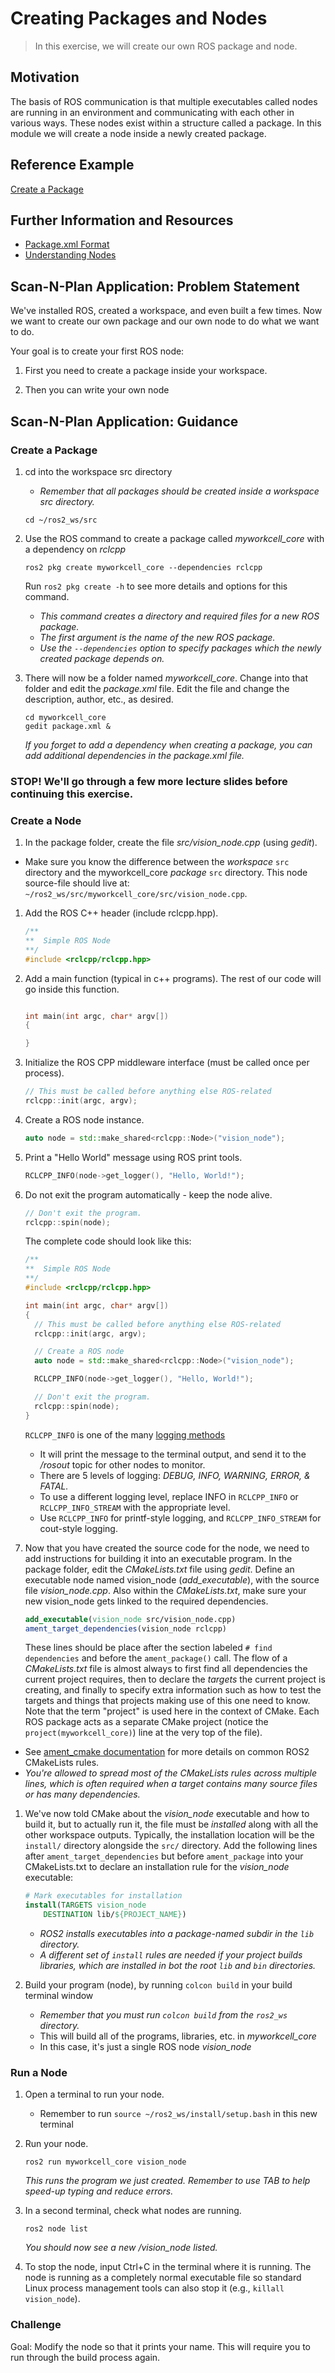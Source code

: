 # Creating Packages and Nodes
>In this exercise, we will create our own ROS package and node.

## Motivation
The basis of ROS communication is that multiple executables called nodes are running in an environment and communicating with each other in various ways. These nodes exist within a structure called a package. In this module we will create a node inside a newly created package.

## Reference Example
[Create a Package](https://docs.ros.org/en/humble/Tutorials/Beginner-Client-Libraries/Creating-Your-First-ROS2-Package.html)

## Further Information and Resources
* [Package.xml Format](https://ros.org/reps/rep-0149.html#data-representation)
* [Understanding Nodes](https://docs.ros.org/en/humble/Tutorials/Beginner-CLI-Tools/Understanding-ROS2-Nodes/Understanding-ROS2-Nodes.html)

## Scan-N-Plan Application: Problem Statement
We've installed ROS, created a workspace, and even built a few times. Now we want to create our own package and our own node to do what we want to do.

Your goal is to create your first ROS node:

 1. First you need to create a package inside your workspace.

 2. Then you can write your own node

## Scan-N-Plan Application: Guidance

### Create a Package
1. cd into the workspace src directory
   * _Remember that all packages should be created inside a workspace src directory._

   ```
   cd ~/ros2_ws/src
   ```

1. Use the ROS command to create a package called _myworkcell_core_ with a dependency on _rclcpp_

   ```
   ros2 pkg create myworkcell_core --dependencies rclcpp
   ```

   Run `ros2 pkg create -h` to see more details and options for this command.

   * _This command creates a directory and required files for a new ROS package._
   * _The first argument is the name of the new ROS package._
   * _Use the `--dependencies` option to specify packages which the newly created package depends on._

1. There will now be a folder named _myworkcell_core_. Change into that folder and edit the _package.xml_ file. Edit the file and change the description, author, etc., as desired.

   ```
   cd myworkcell_core
   gedit package.xml &
   ```

   _If you forget to add a dependency when creating a package, you can add additional dependencies in the _package.xml_ file._


### STOP!  We'll go through a few more lecture slides before continuing this exercise.


### Create a Node
1. In the package folder, create the file _src/vision_node.cpp_ (using _gedit_).
  * Make sure you know the difference between the _workspace_ `src` directory and the myworkcell_core _package_ `src` directory.  This node source-file should live at: `~/ros2_ws/src/myworkcell_core/src/vision_node.cpp`.

1. Add the ROS C++ header (include rclcpp.hpp).

   ``` c++
   /**
   **  Simple ROS Node
   **/
   #include <rclcpp/rclcpp.hpp>
   ```

1. Add a main function (typical in c++ programs). The rest of our code will go inside this function.

   ``` c++

   int main(int argc, char* argv[])
   {

   }
   ```

1. Initialize the ROS CPP middleware interface (must be called once per process).

   ``` c++
   // This must be called before anything else ROS-related
   rclcpp::init(argc, argv);
   ```

1. Create a ROS node instance.

   ``` c++
   auto node = std::make_shared<rclcpp::Node>("vision_node");
   ```

1. Print a "Hello World" message using ROS print tools.

   ``` c++
   RCLCPP_INFO(node->get_logger(), "Hello, World!");
   ```

1. Do not exit the program automatically - keep the node alive.

   ``` c++
   // Don't exit the program.
   rclcpp::spin(node);
   ```

   The complete code should look like this:

   ``` c++
   /**
   **  Simple ROS Node
   **/
   #include <rclcpp/rclcpp.hpp>

   int main(int argc, char* argv[])
   {
     // This must be called before anything else ROS-related
     rclcpp::init(argc, argv);

     // Create a ROS node
     auto node = std::make_shared<rclcpp::Node>("vision_node");

     RCLCPP_INFO(node->get_logger(), "Hello, World!");

     // Don't exit the program.
     rclcpp::spin(node);
   }
   ```

   `RCLCPP_INFO` is one of the many [logging methods](http://docs.ros2.org/foxy/api/rclcpp/logging_8hpp.html)

   * It will print the message to the terminal output, and send it to the _/rosout_ topic for other nodes to monitor.
   * There are 5 levels of logging: _DEBUG, INFO, WARNING, ERROR, & FATAL._
   * To use a different logging level, replace INFO in `RCLCPP_INFO` or `RCLCPP_INFO_STREAM` with the appropriate level.
   * Use `RCLCPP_INFO` for printf-style logging, and `RCLCPP_INFO_STREAM` for cout-style logging.

1. Now that you have created the source code for the node, we need to add instructions for building it into an executable program. In the package folder, edit the _CMakeLists.txt_ file using _gedit_. Define an executable node named vision_node (_add_executable_), with the source file _vision_node.cpp_. Also within the _CMakeLists.txt_, make sure your new vision_node gets linked to the required dependencies.

   ``` cmake
   add_executable(vision_node src/vision_node.cpp)
   ament_target_dependencies(vision_node rclcpp)
   ```

   These lines should be place after the section labeled `# find dependencies` and before the `ament_package()` call. The flow of a _CMakeLists.txt_ file is almost always to first find all dependencies the current project requires, then to declare the _targets_ the current project is creating, and finally to specify extra information such as how to test the targets and things that projects making use of this one need to know. Note that the term "project" is used here in the context of CMake. Each ROS package acts as a separate CMake project (notice the `project(myworkcell_core)`) line at the very top of the file). 

  * See [ament_cmake documentation](https://docs.ros.org/en/humble/How-To-Guides/Ament-CMake-Documentation.html) for more details on common ROS2 CMakeLists rules.
  * _You're allowed to spread most of the CMakeLists rules across multiple lines, which is often required when a target contains many source files or has many dependencies._

1. We've now told CMake about the _vision_node_ executable and how to build it, but to actually run it, the file must be *installed* along with all the other workspace outputs. Typically, the installation location will be the `install/` directory alongside the `src/` directory. Add the following lines after `ament_target_dependencies` but before `ament_package` into your CMakeLists.txt to declare an installation rule for the _vision_node_ executable:

   ``` cmake
   # Mark executables for installation
   install(TARGETS vision_node
       DESTINATION lib/${PROJECT_NAME})
   ```
   
   * _ROS2 installs executables into a package-named subdir in the `lib` directory._
   * _A different set of `install` rules are needed if your project builds libraries, which are installed in bot the root `lib` and `bin` directories._

1. Build your program (node), by running `colcon build` in your build terminal window

   * _Remember that you must run `colcon build` from the `ros2_ws` directory._
   * This will build all of the programs, libraries, etc. in _myworkcell_core_
   * In this case, it's just a single ROS node _vision_node_

### Run a Node

1. Open a terminal to run your node.

   * Remember to run `source ~/ros2_ws/install/setup.bash` in this new terminal

1. Run your node.

   ```
   ros2 run myworkcell_core vision_node
   ```

   _This runs the program we just created. Remember to use TAB to help speed-up typing and reduce errors._

1. In a second terminal, check what nodes are running.

   ```
   ros2 node list
   ```

   _You should now see a new /vision_node listed._

1. To stop the node, input Ctrl+C in the terminal where it is running. The node is running as a completely normal executable file so standard Linux process management tools can also stop it (e.g., `killall vision_node`).

### Challenge

Goal: Modify the node so that it prints your name. This will require you to run through the build process again.
